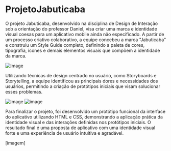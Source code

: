 # ProjetoJabuticaba

O projeto Jabuticaba, desenvolvido na disciplina de Design de Interação sob a orientação do professor Daniel, visa criar uma marca e identidade visual coesas para um aplicativo mobile ainda não especificado. A partir de um processo criativo colaborativo, a equipe concebeu a marca "Jabuticaba" e construiu um Style Guide completo, definindo a paleta de cores, tipografia, ícones e demais elementos visuais que compõem a identidade da marca.

![image](https://github.com/user-attachments/assets/d8c1762f-3d36-4cd8-a9f6-4d238343b47e)


Utilizando técnicas de design centrado no usuário, como Storyboards e Storytelling, a equipe identificou as principais dores e necessidades dos usuários, permitindo a criação de protótipos iniciais que visam solucionar esses problemas.

![image](https://github.com/user-attachments/assets/1c450bc1-d228-451a-85dc-28d0c7e3cba3)
![image](https://github.com/user-attachments/assets/f69b4a39-8847-42f6-b02e-7247bab41d50)



Para finalizar o projeto, foi desenvolvido um protótipo funcional da interface do aplicativo utilizando HTML e CSS, demonstrando a aplicação prática da identidade visual e das interações definidas nos protótipos iniciais. O resultado final é uma proposta de aplicativo com uma identidade visual forte e uma experiência de usuário intuitiva e agradável.

[imagem]


